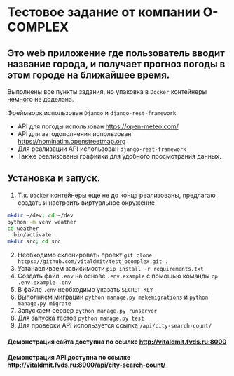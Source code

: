 # Тестовое задание от компании O-COMPLEX

## Это web приложение где пользователь вводит название города, и получает прогноз погоды в этом городе на ближайшее время.

Выполнены все пункты задания, но упаковка в `Docker` контейнеры немного не доделана.

Фреймворк использован `Django` и `django-rest-framework`.
- АPI для погоды использован https://open-meteo.com/
- API для автодополнения использован https://nominatim.openstreetmap.org
- Для реализации API использован `django-rest-framework`
- Также реализованы графиики для удобного просмотрания данных.

## Установка и запуск.
1. Т.к. `Docker` контейнеры еще не до конца реализованы, предлагаю создать и настроить виртуальное окружение 
```bash
mkdir ~/dev; cd ~/dev
python -m venv weather
cd weather
. bin/activate
mkdir src; cd src
```
2. Необходимо склонировать проект `git clone https://github.com/vitaldmit/test_ocomplex.git .`
3. Устанавливаем зависимости `pip install -r requirements.txt`
4. Создать файл `.env` на основе `.env.example` с помощью команды `cp .env.example .env`
5. В файле `.env` необходимо указать `SECRET_KEY`
6. Выполняем миграции `python manage.py makemigrations` и `python manage.py migrate`
7. Запускаем сервер `python manage.py runserver`
8. Для запуска тестов `python manage.py test`
9. Для проверки API используется ссылка `/api/city-search-count/`


#### Демонстрация сайта доступна по ссылке http://vitaldmit.fvds.ru:8000
#### Демонстрация API доступна по ссылке http://vitaldmit.fvds.ru:8000/api/city-search-count/